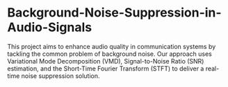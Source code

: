 # Background-Noise-Suppression-in-Audio-Signals
This project aims to enhance audio quality in communication systems by tackling the common problem of background noise. Our approach uses Variational Mode Decomposition (VMD), Signal-to-Noise Ratio (SNR) estimation, and the Short-Time Fourier Transform (STFT) to deliver a real-time noise suppression solution.
